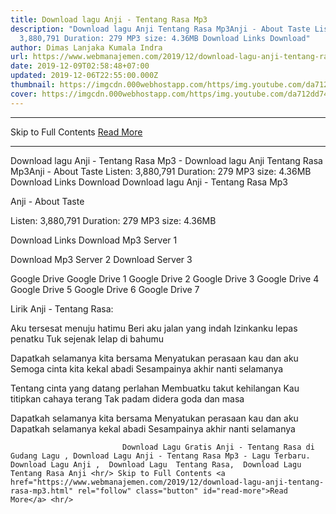 ```yaml
---
title: Download lagu Anji - Tentang Rasa Mp3
description: "Download lagu Anji Tentang Rasa Mp3Anji - About Taste Listen:
  3,880,791 Duration: 279 MP3 size: 4.36MB Download Links Download"
author: Dimas Lanjaka Kumala Indra
url: https://www.webmanajemen.com/2019/12/download-lagu-anji-tentang-rasa-mp3.html
date: 2019-12-09T02:58:48+07:00
updated: 2019-12-06T22:55:00.000Z
thumbnail: https://imgcdn.000webhostapp.com/https/img.youtube.com/da712dd749bade902bd6bd1cd2541a73.jpeg
cover: https://imgcdn.000webhostapp.com/https/img.youtube.com/da712dd749bade902bd6bd1cd2541a73.jpeg
---
```


<hr/> Skip to Full Contents <a href="https://www.webmanajemen.com/2019/12/download-lagu-anji-tentang-rasa-mp3.html" rel="follow" class="button" id="read-more">Read More</a> <hr/> Download lagu Anji - Tentang Rasa Mp3 - Download lagu Anji Tentang Rasa Mp3Anji - About Taste Listen: 3,880,791 Duration: 279 MP3 size: 4.36MB Download Links Download Download lagu Anji - Tentang Rasa Mp3

Anji - About Taste

  Listen: 3,880,791 
  Duration: 279 
  MP3 size: 4.36MB 

  Download Links 
  Download Mp3 Server 1 

  Download Mp3 Server 2 
  Download Server 3 


  Google Drive   Google Drive 1 
  Google Drive 2 
  Google Drive 3 
  Google Drive 4 
  Google Drive 5 
  Google Drive 6 
  Google Drive 7 


                             
Lirik Anji - Tentang Rasa:
                             
Aku tersesat menuju hatimu
  Beri aku jalan yang indah
  Izinkanku lepas penatku
  Tuk sejenak lelap di bahumu
  
  Dapatkah selamanya kita bersama
  Menyatukan perasaan kau dan aku
  Semoga cinta kita kekal abadi
  Sesampainya akhir nanti selamanya
  
  Tentang cinta yang datang perlahan
  Membuatku takut kehilangan
  Kau titipkan cahaya terang
  Tak padam didera goda dan masa
  
  Dapatkah selamanya kita bersama
  Menyatukan perasaan kau dan aku
  Dapatkah selamanya kekal abadi
  Sesampainya akhir nanti selamanya                                 
                                 
                             Download Lagu Gratis Anji - Tentang Rasa di Gudang Lagu , Download Lagu Anji - Tentang Rasa Mp3 - Lagu Terbaru.                                                         Download Lagu Anji ,  Download Lagu  Tentang Rasa,  Download Lagu  Tentang Rasa Anji <hr/> Skip to Full Contents <a href="https://www.webmanajemen.com/2019/12/download-lagu-anji-tentang-rasa-mp3.html" rel="follow" class="button" id="read-more">Read More</a> <hr/>